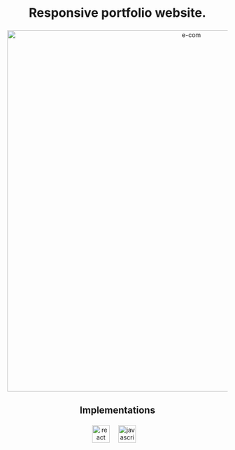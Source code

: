 <h1 align="Center">Responsive portfolio website.</h1>

###


<div align="center">
<img width="826" alt="e-com" src="https://github.com/MariaAbba/e-commerce/assets/99909488/46808c87-a8b7-4465-a420-8ec2123d747c">


</div>

###

<h2 align="center">Implementations</h2>

###

<div align="center">
  <img src="https://cdn.jsdelivr.net/gh/devicons/devicon/icons/react/react-original.svg" height="40" alt="react logo"  />
  <img width="12" />
  <img src="https://cdn.jsdelivr.net/gh/devicons/devicon/icons/javascript/javascript-original.svg" height="40" alt="javascript logo"  />
  <img width="12" />
</div>

###

